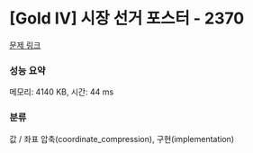 # [Gold IV] 시장 선거 포스터 - 2370 

[문제 링크](https://www.acmicpc.net/problem/2370) 

### 성능 요약

메모리: 4140 KB, 시간: 44 ms

### 분류

값 / 좌표 압축(coordinate_compression), 구현(implementation)


